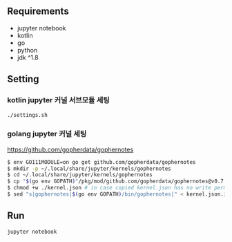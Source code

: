 ## Requirements

- jupyter notebook
- kotlin
- go
- python
- jdk ^1.8

## Setting

### kotlin jupyter 커널 서브모듈 세팅

```bash
./settings.sh
```

### golang jupyter 커널 세팅

https://github.com/gopherdata/gophernotes

```bash
$ env GO111MODULE=on go get github.com/gopherdata/gophernotes
$ mkdir -p ~/.local/share/jupyter/kernels/gophernotes
$ cd ~/.local/share/jupyter/kernels/gophernotes
$ cp "$(go env GOPATH)"/pkg/mod/github.com/gopherdata/gophernotes@v0.7.1/kernel/*  "."
$ chmod +w ./kernel.json # in case copied kernel.json has no write permission
$ sed "s|gophernotes|$(go env GOPATH)/bin/gophernotes|" < kernel.json.in > kernel.json
```

## Run

```bash
jupyter notebook
```

